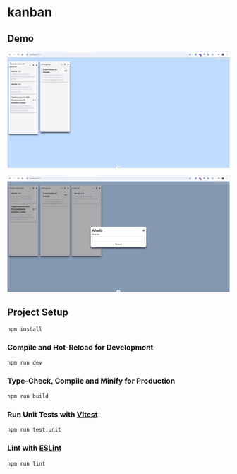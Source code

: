 # kanban

## Demo

![](https://github.com/Angel-Raa/vue-kanban/blob/main/public/docs/cap-1.png)

![](https://github.com/Angel-Raa/vue-kanban/blob/main/public/docs/cap-2.png)

## Project Setup

```sh
npm install
```

### Compile and Hot-Reload for Development

```sh
npm run dev
```

### Type-Check, Compile and Minify for Production

```sh
npm run build
```

### Run Unit Tests with [Vitest](https://vitest.dev/)

```sh
npm run test:unit
```

### Lint with [ESLint](https://eslint.org/)

```sh
npm run lint
```

